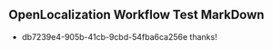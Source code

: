 ## OpenLocalization Workflow Test MarkDown
* db7239e4-905b-41cb-9cbd-54fba6ca256e 
thanks!<!--HONumber=Mar16_HO2-->

